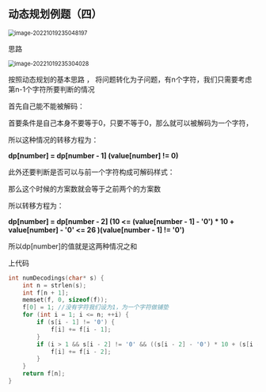 ## 动态规划例题（四）

<img src="C:\Users\阴铭洋\Desktop\CSDN\图片\image-20221019235048197.png" alt="image-20221019235048197" style="zoom:80%;" />

思路

<img src="C:\Users\阴铭洋\Desktop\CSDN\图片\image-20221019235304028.png" alt="image-20221019235304028" style="zoom:80%;" />

按照动态规划的基本思路 ， 将问题转化为子问题，有n个字符，我们只需要考虑第n-1个字符所要判断的情况

首先自己能不能被解码：

首要条件是自己本身不要等于0，只要不等于0，那么就可以被解码为一个字符，

所以这种情况的转移方程为：

**dp[number] = dp[number - 1]   (value[number] != 0)**



此外还要判断是否可以与前一个字符构成可解码样式：

那么这个时候的方案数就会等于之前两个的方案数

所以转移方程为：

**dp[number] = dp[number - 2] (10 <= (value[number - 1] - '0') * 10 + value[number] - '0' <= 26 )(value[number - 1] != '0')**

所以dp[number]的值就是这两种情况之和



上代码

```c
int numDecodings(char* s) {
    int n = strlen(s);
    int f[n + 1]; 
    memset(f, 0, sizeof(f));
    f[0] = 1; //没有字符我们设为1，为一个字符做铺垫
    for (int i = 1; i <= n; ++i) {
        if (s[i - 1] != '0') {
            f[i] += f[i - 1];
        }
        if (i > 1 && s[i - 2] != '0' && ((s[i - 2] - '0') * 10 + (s[i - 1] - '0') <= 26)) {
            f[i] += f[i - 2];
        }
    }
    return f[n];
}
```

